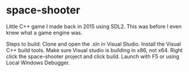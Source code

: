 # space-shooter

Little C++ game I made back in 2015 using SDL2. This was before I even knew what a game engine was.

Steps to build:
Clone and open the .sln in Visual Studio.
Install the Visual C++ build tools.
Make sure Visual studio is building in x86, not x64.
Right click the space-shooter project and click build.
Launch with F5 or using Local Windows Debugger.
